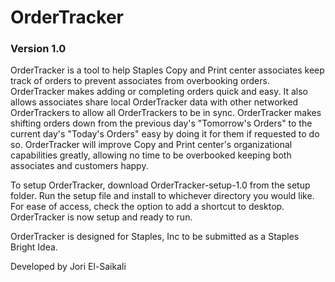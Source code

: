 # OrderTracker
### Version 1.0

OrderTracker is a tool to help Staples Copy and Print center associates keep track of orders to prevent associates from overbooking orders. OrderTracker makes adding or completing orders quick and easy. It also allows associates share local OrderTracker data with other networked OrderTrackers to allow all OrderTrackers to be in sync. OrderTracker makes shifting orders down from the previous day's "Tomorrow's Orders" to the current day's "Today's Orders" easy by doing it for them if requested to do so. OrderTracker will improve Copy and Print center's organizational capabilities greatly, allowing no time to be overbooked keeping both associates and customers happy.

To setup OrderTracker, download OrderTracker-setup-1.0 from the setup folder. Run the setup file and install to whichever directory you would like. For ease of access, check the option to add a shortcut to desktop. OrderTracker is now setup and ready to run.

OrderTracker is designed for Staples, Inc to be submitted as a Staples Bright Idea. 

Developed by Jori El-Saikali
